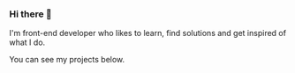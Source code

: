 ### Hi there 👋

I'm front-end developer who likes to learn, find solutions and get inspired of what I do. 

You can see my projects below.
